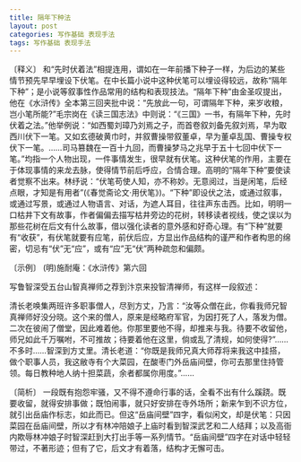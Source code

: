 ```yaml
---
title: 隔年下种法
layout: post
categories: 写作基础 表现手法
tags: 写作基础 表现手法
---
```


〔释义〕 和“先时伏着法”相提连用，谓如在一年前播下种子一样，为后边的某些情节预先早早埋设下伏笔。在中长篇小说中这种伏笔可以埋设得较远，故称“隔年下种”；是小说等叙事性作品常用的结构和表现技法。“隔年下种”由金圣叹提出，他在《水浒传》全本第三回夹批中说：“先放此一句，可谓隔年下种，来岁收粮，岂小笔所能?”毛宗岗在《读三国志法》中则说：“《三国》一书，有隔年下种，先时伏着之法。”他举例说：“如西蜀刘璋乃刘焉之子，而首卷叙刘备先叙刘焉，早为取西川伏下一笔。又如玄德破黄巾时，并叙曹操带叙董卓，早为董卓乱国、曹操专权伏下一笔。……司马篡魏在一百十九回，而曹操梦马之兆早于五十七回中伏下一笔。”均指一个人物出现，一件事情发生，很早就有伏笔。这种伏笔的作用，主要在于体现事情的来龙去脉，使得情节前后呼应，合情合理。高明的“隔年下种”要使读者觉察不出来。林纾说：“伏笔苟使人知，亦不称妙。无意阅过，当是闲笔，后经点眼，才知是有用者”(《春觉斋论文·用伏笔》)。“下种”即设伏之法，或通过叙事，或通过写景，或通过人物语言、对话，为遮人耳目，往往声东击西。比如，明明一口枯井下文有故事，作者偏偏去描写枯井旁边的花树，转移读者视线，使之误以为那些花树在后文有什么故事，借以强化读者的意外感和好奇心理。有“下种”就要有“收获”，有伏笔就要有应笔，前伏后应，方显出作品结构的谨严和作者构思的绵密，切忌有“伏”无“应”，或有“应”无“伏”两种疏忽和偏颇。

〔示例〕 (明)施耐庵：《水浒传》第六回

写鲁智深受五台山智真禅师之荐到汴京来投智清禅师，有这样一段叙述：

清长老唤集两班许多职事僧人，尽到方丈，乃言：“汝等众僧在此，你看我师兄智真禅师好没分晓。这个来的僧人，原来是经略府军官，为因打死了人，落发为僧。二次在彼闹了僧堂，因此难着他。你那里要他不得，却推来与我。待要不收留他，师兄如此千万嘱咐，不可推故；待要着他在这里，倘或乱了清规，如何使得?”……不多时……智深到方丈里。清长老道：“你既是我师兄真大师荐将来我这中挂搭，做个职事人员，我这敝寺有个大菜园，在酸枣门外岳庙间壁，你可去那里住持管领。每日教种地人纳十担菜蔬，余者都属你用度。”……

〔简析〕 一段既有抱怨牢骚，又不得不遵命行事的话，全看不出有什么蹊跷。既要收留，就得安排事做；既怕闹事，就只好安排在寺外场所；新来乍到不识方位，就引出岳庙作标志，如此而已。但这“岳庙间壁”四字，看似闲文，却是伏笔：只因菜园在岳庙间壁，所以才有林冲陪娘子上庙时看到智深武艺和二人结拜；以及高衙内欺辱林冲娘子时智深赶到大打出手等一系列情节。“岳庙间壁”四字在对话中轻轻带过，不著形迹；但有了它，后文才有着落，结构才无懈可击。 